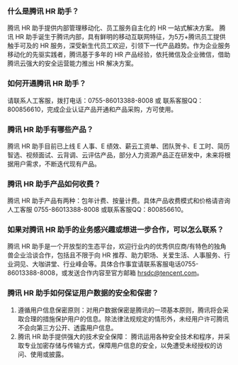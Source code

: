 ### 什么是腾讯 HR 助手？	

腾讯 HR 助手提供内部管理移动化、员工服务自主化的 HR 一站式解决方案。
腾讯 HR 助手诞生于腾讯内部，具有鲜明的移动互联网特征，为5万+腾讯员工提供触手可及的 HR 服务，深受新生代员工欢迎，引领下一代产品趋势。作为企业服务移动化的先驱实践者，腾讯基于多年的 HR 产品经验，依托微信及企业微信，借助腾讯云强大的安全运营能力推出 HR 解决方案。

### 如何开通腾讯 HR 助手？	

请联系人工客服，拨打电话：0755-86013388-8008 或 联系客服QQ：800856610，完成企业认证产品开通和产品采购，方可使用。

### 腾讯 HR 助手有哪些产品？	

腾讯 HR 助手目前已上线 E 人事、E 绩效、薪云工资单、团队贺卡、E 工时、简历智选、视频面试、云背调、云评估产品，部分人力资源产品正在研发中，未来将根据用户需求，不断迭代现有产品。

### 腾讯 HR 助手产品如何收费？	

腾讯 HR 助手产品有两种：包年计费、按量计费。具体产品收费模式和价格请咨询人工客服 0755-86013388-8008 或联系客服QQ：800856610。

### 如果对腾讯 HR 助手的业务感兴趣或想进一步合作，可以怎么联系？	

腾讯 HR 助手是一个开放型的生态平台，欢迎行业内的优秀供应商/有特色的独角兽企业洽谈合作，包括且不限于向 HR 推荐、助力职场、关爱生活、人事服务、行业洞见、大咖讲堂、行业峰会等。具体合作事宜请联系客服电话0755-86013388-8008，或发送合作内容至官方邮箱 hrsdc@tencent.com。

### 腾讯 HR 助手如何保证用户数据的安全和保密？	

1. 遵循用户信息保密原则：对用户数据保密是腾讯的一项基本原则，腾讯将会采取合理的措施保护用户的信息。除法律法规规定的情形外，未经用户许可腾讯不会向第三方公开、透露用户信息。
2. 腾讯 HR 助手提供强大的技术安全保障：
   腾讯运用各种安全技术和程序，并采取专业加密存储与传输方式，保障用户信息的安全，以免遭受未经授权的访问、使用或披露。
   
   
